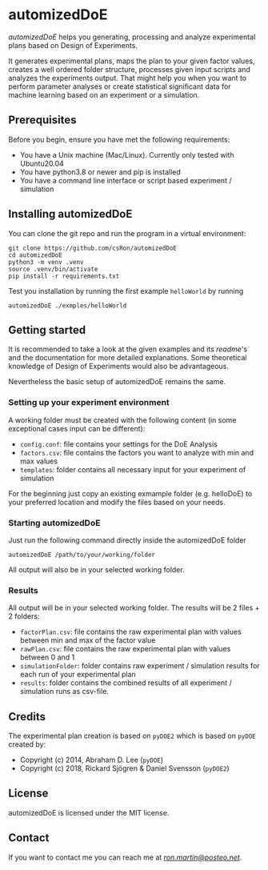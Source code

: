 # automizedDoE

*automizedDoE* helps you generating, processing and analyze experimental plans based on Design of Experiments. 

It generates experimental plans, maps the plan to your given factor values, creates a well ordered folder structure, processes given input scripts and analyzes the experiments output.
That might help you when you want to perform parameter analyses or create statistical significant data for machine learning based on an experiment or a simulation.

## Prerequisites
Before you begin, ensure you have met the following requirements:
* You have a Unix machine (Mac/Linux). Currently only tested with Ubuntu20.04
* You have python3.8 or newer and pip is installed
* You have a command line interface or script based experiment / simulation


## Installing automizedDoE
You can clone the git repo and run the program in a virtual environment:
```
git clone https://github.com/csRon/automizedDoE
cd automizedDoE
python3 -m venv .venv
source .venv/bin/activate
pip install -r requirements.txt
```
Test you installation by running the first example `helloWorld` by running
```
automizedDoE ./exmples/helloWorld
```

## Getting started
It is recommended to take a look at the given examples and its *readme*'s and the documentation for more detailed explanations. 
Some theoretical knowledge of Design of Experiments would also be advantageous.

Nevertheless the basic setup of automizedDoE remains the same. 


### Setting up your experiment environment
A working folder must be created with the following content (in some exceptional cases input can be different):
* `config.conf`: file contains your settings for the DoE Analysis
* `factors.csv`: file contains the factors you want to analyze with min and max values
* `templates`: folder contains all necessary input for your experiment of simulation

For the beginning just copy an existing exmample folder (e.g. helloDoE) to your preferred location and modify the files based on your needs. 

### Starting automizedDoE
Just run the following command directly inside the automizedDoE folder
```
automizedDoE /path/to/your/working/folder
```
All output will also be in your selected working folder.

### Results
All output will be in your selected working folder. The results will be 2 files + 2 folders:
* `factorPlan.csv`: file contains the raw experimental plan with values between min and max of the factor value
* `rawPlan.csv`: file contains the raw experimental plan with values between 0 and 1
* `simulationFolder`: folder contains raw experiment / simulation results for each run of your experimental plan
* `results`: folder contains the combined results of all experiment / simulation runs as csv-file.


## Credits
The experimental plan creation is based on `pyDOE2` which is based on `pyDOE` created by: 
* Copyright (c) 2014, Abraham D. Lee (`pyDOE`)
* Copyright (c) 2018, Rickard Sjögren & Daniel Svensson (`pyDOE2`)

## License
automizedDoE is licensed under the MIT license.

## Contact
If you want to contact me you can reach me at *ron.martin@posteo.net*.

